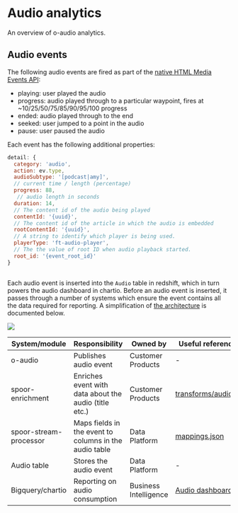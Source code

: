 # Audio analytics

An overview of o-audio analytics.

## Audio events

The following audio events are fired as part of the [native HTML Media Events API](https://developer.mozilla.org/en/docs/Web/Guide/Events/Media_events):
- playing: user played the audio
- progress: audio played through to a particular waypoint, fires at ~10/25/50/75/85/90/95/100 progress
- ended: audio played through to the end
- seeked: user jumped to a point in the audio
- pause: user paused the audio

Each event has the following additional properties:

```js
detail: {
  category: 'audio',
  action: ev.type,
  audioSubtype: '[podcast|amy]',
  // current time / length (percentage)
  progress: 88,
   // audio length in seconds
  duration: 14,
  // The content id of the audio being played
  contentId: '{uuid}',
  // The content id of the article in which the audio is embedded
  rootContentId: '{uuid}',
  // A string to identify which player is being used.
  playerType: 'ft-audio-player',
  // The the value of root ID when audio playback started.
  root_id: '{event_root_id}'
}
```

##

Each audio event is inserted into the `Audio` table in redshift, which in turn powers the audio dashboard in chartio. Before an audio event is inserted, it passes through a number of systems which ensure the event contains all the data required for reporting. A simplification of [the architecture](https://sites.google.com/ft.com/data/documentation/spoor-stream-processor) is documented below.


![](https://user-images.githubusercontent.com/616321/63938362-82b1c080-ca5c-11e9-8eb9-e252b6b9e5e2.png)


| System/module  | Responsibility | Owned by | Useful reference |
| ------------- | ------------- | ------------- |  ------------- |
| o-audio  | Publishes audio event  | Customer Products | - |
| spoor-enrichment  | Enriches event with data about the audio (title etc.)  | Customer Products | [transforms/audio.js](https://github.com/Financial-Times/spoor-enrichment/blob/master/server/transforms/audio.js)
| spoor-stream-processor  | Maps fields in the event to columns in the audio table  | Data Platform | [mappings.json](https://github.com/Financial-Times/data-spoor-stream-processor/blob/master/config/mappings.json)
| Audio table  | Stores the audio event  | Data Platform | - |
| Bigquery/chartio  | Reporting on audio consumption  | Business Intelligence | [Audio dashboard](https://chartio.com/financialtimes/dashboard/356574/link_sharing/4847c824f70e33da577105929b98a7f6f6d0a887ce4bb697a99517febcf19fcb/) |



